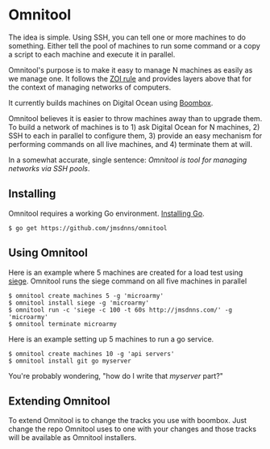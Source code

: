 # Omnitool

The idea is simple. Using SSH, you can tell one or more machines to do something. Either tell the pool of machines to run some command or a copy a script to each machine and execute it in parallel.

Omnitool's purpose is to make it easy to manage N machines as easily as we manage one. It follows the [ZOI rule](https://en.wikipedia.org/wiki/Zero_one_infinity_rule) and provides layers above that for the context of managing networks of computers.

It currently builds machines on Digital Ocean using [Boombox](https://github.com/jmsdnns/boombox).

Omnitool believes it is easier to throw machines away than to upgrade them. To build a network of machines is to 1) ask Digital Ocean for N machines, 2) SSH to each in parallel to configure them, 3) provide an easy mechanism for performing commands on all live machines, and 4) terminate them at will.

In a somewhat accurate, single sentence: _Omnitool is tool for managing networks via SSH pools_.

## Installing

Omnitool requires a working Go environment. [Installing Go](https://golang.org/doc/install).

```
$ go get https://github.com/jmsdnns/omnitool
```

## Using Omnitool

Here is an example where 5 machines are created for a load test using [siege](https://www.joedog.org/siege-home/). Omnitool runs the siege command on all five machines in parallel

```
$ omnitool create machines 5 -g 'microarmy'
$ omnitool install siege -g 'microarmy'
$ omnitool run -c 'siege -c 100 -t 60s http://jmsdnns.com/' -g 'microarmy'
$ omnitool terminate microarmy
```

Here is an example setting up 5 machines to run a go service.

```
$ omnitool create machines 10 -g 'api servers'
$ omnitool install git go myserver
```

You're probably wondering, "how do I write that _myserver_ part?"

## Extending Omnitool

To extend Omnitool is to change the tracks you use with boombox. Just change the repo Omnitool uses to one with your changes and those tracks will be available as Omnitool installers.